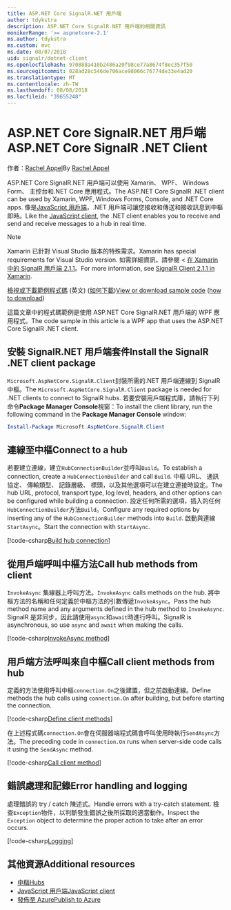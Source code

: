 ```yaml
---
title: ASP.NET Core SignalR.NET 用戶端
author: tdykstra
description: ASP.NET Core SignalR.NET 用戶端的相關資訊
monikerRange: '>= aspnetcore-2.1'
ms.author: tdykstra
ms.custom: mvc
ms.date: 08/07/2018
uid: signalr/dotnet-client
ms.openlocfilehash: 970888a410b2486a20f98ce77a8674f8ec357f50
ms.sourcegitcommit: 028ad28c546de706ace98066c76774de33e4ad20
ms.translationtype: MT
ms.contentlocale: zh-TW
ms.lasthandoff: 08/08/2018
ms.locfileid: "39655248"
---
```

# <a name="aspnet-core-signalr-net-client"></a><span data-ttu-id="a7359-103">ASP.NET Core SignalR.NET 用戶端</span><span class="sxs-lookup"><span data-stu-id="a7359-103">ASP.NET Core SignalR .NET Client</span></span>

<span data-ttu-id="a7359-104">作者：[Rachel Appel](http://twitter.com/rachelappel)</span><span class="sxs-lookup"><span data-stu-id="a7359-104">By [Rachel Appel](http://twitter.com/rachelappel)</span></span>

<span data-ttu-id="a7359-105">ASP.NET Core SignalR.NET 用戶端可以使用 Xamarin、 WPF、 Windows Form、 主控台和.NET Core 應用程式。</span><span class="sxs-lookup"><span data-stu-id="a7359-105">The ASP.NET Core SignalR .NET client can be used by Xamarin, WPF, Windows Forms, Console, and .NET Core apps.</span></span> <span data-ttu-id="a7359-106">像是[JavaScript 用戶端](xref:signalr/javascript-client)，.NET 用戶端可讓您接收和傳送和接收訊息到中樞即時。</span><span class="sxs-lookup"><span data-stu-id="a7359-106">Like the [JavaScript client](xref:signalr/javascript-client), the .NET client enables you to receive and send and receive messages to a hub in real time.</span></span>

> [!NOTE]
> <span data-ttu-id="a7359-107">Xamarin 已針對 Visual Studio 版本的特殊需求。</span><span class="sxs-lookup"><span data-stu-id="a7359-107">Xamarin has special requirements for Visual Studio version.</span></span> <span data-ttu-id="a7359-108">如需詳細資訊，請參閱 <<c0> [ 在 Xamarin 中的 SignalR 用戶端 2.1.1](https://github.com/aspnet/Announcements/issues/305)。</span><span class="sxs-lookup"><span data-stu-id="a7359-108">For more information, see [SignalR Client 2.1.1 in Xamarin](https://github.com/aspnet/Announcements/issues/305).</span></span>

<span data-ttu-id="a7359-109">[檢視或下載範例程式碼](https://github.com/aspnet/Docs/tree/live/aspnetcore/signalr/dotnet-client/sample) \(英文\) ([如何下載](xref:tutorials/index#how-to-download-a-sample))</span><span class="sxs-lookup"><span data-stu-id="a7359-109">[View or download sample code](https://github.com/aspnet/Docs/tree/live/aspnetcore/signalr/dotnet-client/sample) ([how to download](xref:tutorials/index#how-to-download-a-sample))</span></span>

<span data-ttu-id="a7359-110">這篇文章中的程式碼範例是使用 ASP.NET Core SignalR.NET 用戶端的 WPF 應用程式。</span><span class="sxs-lookup"><span data-stu-id="a7359-110">The code sample in this article is a WPF app that uses the ASP.NET Core SignalR .NET client.</span></span>

## <a name="install-the-signalr-net-client-package"></a><span data-ttu-id="a7359-111">安裝 SignalR.NET 用戶端套件</span><span class="sxs-lookup"><span data-stu-id="a7359-111">Install the SignalR .NET client package</span></span>

<span data-ttu-id="a7359-112">`Microsoft.AspNetCore.SignalR.Client`封裝所需的.NET 用戶端連線到 SignalR 中樞。</span><span class="sxs-lookup"><span data-stu-id="a7359-112">The `Microsoft.AspNetCore.SignalR.Client` package is needed for .NET clients to connect to SignalR hubs.</span></span> <span data-ttu-id="a7359-113">若要安裝用戶端程式庫，請執行下列命令**Package Manager Console**視窗：</span><span class="sxs-lookup"><span data-stu-id="a7359-113">To install the client library, run the following command in the **Package Manager Console** window:</span></span>

```powershell
Install-Package Microsoft.AspNetCore.SignalR.Client
```

## <a name="connect-to-a-hub"></a><span data-ttu-id="a7359-114">連線至中樞</span><span class="sxs-lookup"><span data-stu-id="a7359-114">Connect to a hub</span></span>

<span data-ttu-id="a7359-115">若要建立連線，建立`HubConnectionBuilder`並呼叫`Build`。</span><span class="sxs-lookup"><span data-stu-id="a7359-115">To establish a connection, create a `HubConnectionBuilder` and call `Build`.</span></span> <span data-ttu-id="a7359-116">中樞 URL、 通訊協定、 傳輸類型、 記錄層級、 標頭，以及其他選項可以在建立連接時設定。</span><span class="sxs-lookup"><span data-stu-id="a7359-116">The hub URL, protocol, transport type, log level, headers, and other options can be configured while building a connection.</span></span> <span data-ttu-id="a7359-117">設定任何所需的選項，插入的任何`HubConnectionBuilder`方法`Build`。</span><span class="sxs-lookup"><span data-stu-id="a7359-117">Configure any required options by inserting any of the `HubConnectionBuilder` methods into `Build`.</span></span> <span data-ttu-id="a7359-118">啟動與連線`StartAsync`。</span><span class="sxs-lookup"><span data-stu-id="a7359-118">Start the connection with `StartAsync`.</span></span>

[!code-csharp[Build hub connection](dotnet-client/sample/signalrchatclient/MainWindow.xaml.cs?highlight=15-17,33)]

## <a name="call-hub-methods-from-client"></a><span data-ttu-id="a7359-119">從用戶端呼叫中樞方法</span><span class="sxs-lookup"><span data-stu-id="a7359-119">Call hub methods from client</span></span>

<span data-ttu-id="a7359-120">`InvokeAsync` 集線器上呼叫方法。</span><span class="sxs-lookup"><span data-stu-id="a7359-120">`InvokeAsync` calls methods on the hub.</span></span> <span data-ttu-id="a7359-121">將中樞方法的名稱和任何定義於中樞方法的引數傳遞`InvokeAsync`。</span><span class="sxs-lookup"><span data-stu-id="a7359-121">Pass the hub method name and any arguments defined in the hub method to `InvokeAsync`.</span></span> <span data-ttu-id="a7359-122">SignalR 是非同步，因此請使用`async`和`await`時進行呼叫。</span><span class="sxs-lookup"><span data-stu-id="a7359-122">SignalR is asynchronous, so use `async` and `await` when making the calls.</span></span>

[!code-csharp[InvokeAsync method](dotnet-client/sample/signalrchatclient/MainWindow.xaml.cs?range=48-49)]

## <a name="call-client-methods-from-hub"></a><span data-ttu-id="a7359-123">用戶端方法呼叫來自中樞</span><span class="sxs-lookup"><span data-stu-id="a7359-123">Call client methods from hub</span></span>

<span data-ttu-id="a7359-124">定義的方法使用呼叫中樞`connection.On`之後建置，但之前啟動連線。</span><span class="sxs-lookup"><span data-stu-id="a7359-124">Define methods the hub calls using `connection.On` after building, but before starting the connection.</span></span>

[!code-csharp[Define client methods](dotnet-client/sample/signalrchatclient/MainWindow.xaml.cs?range=22-29)]

<span data-ttu-id="a7359-125">在上述程式碼`connection.On`會在伺服器端程式碼會呼叫使用時執行`SendAsync`方法。</span><span class="sxs-lookup"><span data-stu-id="a7359-125">The preceding code in `connection.On` runs when server-side code calls it using the `SendAsync` method.</span></span>

[!code-csharp[Call client method](dotnet-client/sample/signalrchat/hubs/chathub.cs?range=8-11)]

## <a name="error-handling-and-logging"></a><span data-ttu-id="a7359-126">錯誤處理和記錄</span><span class="sxs-lookup"><span data-stu-id="a7359-126">Error handling and logging</span></span>

<span data-ttu-id="a7359-127">處理錯誤的 try / catch 陳述式。</span><span class="sxs-lookup"><span data-stu-id="a7359-127">Handle errors with a try-catch statement.</span></span> <span data-ttu-id="a7359-128">檢查`Exception`物件，以判斷發生錯誤之後所採取的適當動作。</span><span class="sxs-lookup"><span data-stu-id="a7359-128">Inspect the `Exception` object to determine the proper action to take after an error occurs.</span></span>

[!code-csharp[Logging](dotnet-client/sample/signalrchatclient/MainWindow.xaml.cs?range=46-54)]

## <a name="additional-resources"></a><span data-ttu-id="a7359-129">其他資源</span><span class="sxs-lookup"><span data-stu-id="a7359-129">Additional resources</span></span>

* [<span data-ttu-id="a7359-130">中樞</span><span class="sxs-lookup"><span data-stu-id="a7359-130">Hubs</span></span>](xref:signalr/hubs)
* [<span data-ttu-id="a7359-131">JavaScript 用戶端</span><span class="sxs-lookup"><span data-stu-id="a7359-131">JavaScript client</span></span>](xref:signalr/javascript-client)
* [<span data-ttu-id="a7359-132">發佈至 Azure</span><span class="sxs-lookup"><span data-stu-id="a7359-132">Publish to Azure</span></span>](xref:signalr/publish-to-azure-web-app)
